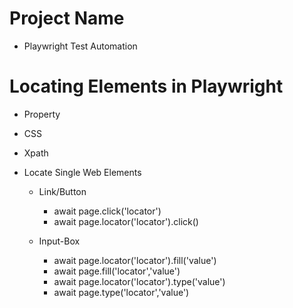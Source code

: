 # Project Name

- Playwright Test Automation

# Locating Elements in Playwright

- Property
- CSS
- Xpath

- Locate Single Web Elements

  - Link/Button

    - await page.click('locator')
    - await page.locator('locator').click()

  - Input-Box

    - await page.locator('locator').fill('value')
    - await page.fill('locator','value')
    - await page.locator('locator').type('value')
    - await page.type('locator','value')
